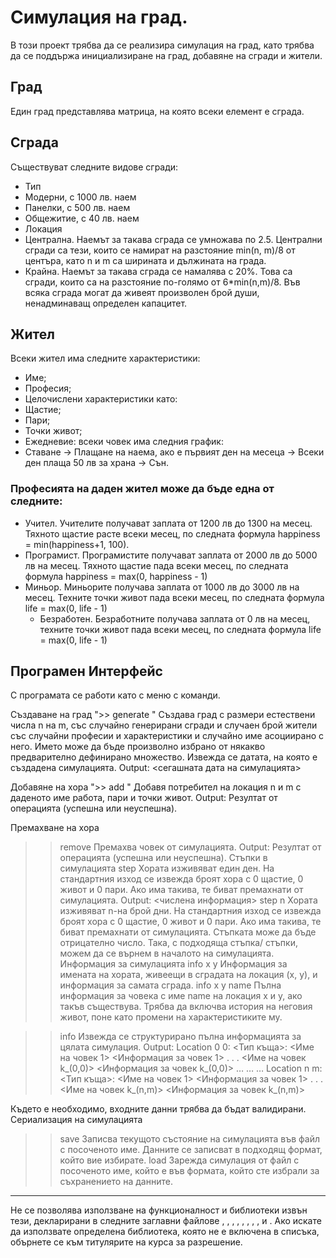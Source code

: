 # Симулация на град.

В този проект трябва да се реализира симулация на град, като трябва да се поддържа инициализиране на град, добавяне на сгради и жители.

## Град	
Един град представлява матрица, на която всеки елемент е сграда.

## Сграда
Съществуват следните видове сгради:
- Тип
- Модерни, с 1000 лв. наем
- Панелки, с 500 лв. наем
- Общежитие, с 40 лв. наем
- Локация
- Централна. Наемът за такава сграда се умножава по 2.5. Централни сгради са тези, които се намират на разстояние min(n, m)/8 от центъра, като n и m са ширината и дължината на града.
- Крайна. Наемът за такава сграда се намалява с 20%. Това са сгради, които са на разстояние по-голямо от 6*min(n,m)/8.
Във всяка сграда могат да живеят произволен брой души, ненадминаващ определен капацитет.

## Жител
Всеки жител има следните характеристики:
- Име;
- Професия; 
- Целочислени характеристики като:
- Щастие;
- Пари;
- Точки живот;
- Ежедневие: всеки човек има следния график:
- Ставане -> Плащане на наема, ако е първият ден на месеца -> Всеки ден плаща 50 лв за храна -> Сън.

### Професията на даден жител може да бъде една от следните:
- Учител.
    	Учителите получават заплата от 1200 лв до 1300 на месец. Тяхното щастие расте всеки месец, по следната формула happiness = min(happiness+1, 100).
- Програмист.
    	Програмистите получават заплата от 2000 лв до 5000 лв на месец. Тяхното щастие пада всеки месец, по следната формула happiness = max(0, happiness - 1)
- Миньор.
    	Миньорите получава заплата от 1000 лв до 3000 лв на месец. Техните точки живот пада всеки месец, по следната формула life = max(0, life - 1)
 	- Безработен.
    	Безработните получава заплата от 0 лв на месец, техните точки живот пада всеки месец, по следната формула life = max(0, life - 1)

## Програмен Интерфейс
С програмата се работи като с меню с команди.

Създаване на град
">> generate <n> <m>"
Създава град с размери естествени числа n на m, със случайно генерирани сгради и случаен брой жители със случайни професии и характеристики и случайно име асоциирано с него. Името може да бъде произволно избрано от някакво предварително дефинирано множество. Извежда се датата, на която е създадена симулацията.
Output: <сегашната дата на симулацията>

Добавяне на хора
">> add <n> <m> <name> <job> <happiness> <money> <life>"
Добавя потребител на локация n и m с даденото име работа, пари и точки живот.
Output: Резултат от операцията (успешна или неуспешна).

Премахване на хора
>> remove <n> <m> <name>
Премахва човек от симулацията.
Output: Резултат от операцията (успешна или неуспешна).
Стъпки в симулацията
>> step
Хората изживяват един ден. На стандартния изход се извежда броят хора с 0 щастие, 0 живот и 0 пари.  Ако има такива, те биват премахнати от симулацията.
Output: <числена информация>
>> step n
Хората изживяват n-на брой дни.  На стандартния изход се извежда броят хора с 0 щастие, 0 живот и 0 пари.  Ако има такива, те биват премахнати от симулацията. Стъпката може да бъде отрицателно число. Така, с подходяща стъпка/ стъпки, можем да се върнем в началото на симулацията.
Информация за симулацията
>> info x y
Информация за имената на хората, живеещи в сградата на локация (x, y), и информация за самата сграда.
>> info x y name
Пълна информация за човека с име name на локация x и y, ако такъв съществува. Трябва да включва история на неговия живот, поне като промени на характеристиките му.

>> info
Извежда се структурирано пълна информацията за цялата симулация.
Output:
Location 0 0:
<Тип къща>:
    	<Име на човек 1>
        	<Информация за човек 1>
    	.
    	.
    	.
    	<Име на човек k_(0,0)>
        	<Информация за човек k_(0,0)>
…
…
…
Location n m:
<Тип къща>:
    	<Име на човек 1>
        	<Информация за човек 1>
    	.
    	.
    	.
    	<Име на човек k_(n,m)>
        	<Информация за човек k_(n,m)>

Където е необходимо, входните данни трябва да бъдат валидирани. 
Сериализация на симулацията
 
>> save <name>
Записва текущото състояние на симулацията във файл с посоченото име.
Данните се записват в подходящ формат, който вие избирате.
>> load <name>
Зарежда симулация от файл с посоченото име, който е във формата, който сте избрали за съхранението на данните.

-----------------------------------------------------------------------------------------------------
Не се позволява използване на функционалност и библиотеки извън тези, декларирани в следните заглавни файлове <iostream>, <fstream>, <new>, <cstring>, <cmath>, <cstdlib>, <exception>, <stdexcept>, <string> и <vector>. Ако искате да използвате определена библиотека, която не е включена в списъка, обърнете се към титулярите на курса за разрешение.